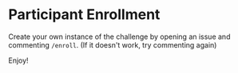 # Participant Enrollment

Create your own instance of the challenge by opening an issue and commenting `/enroll`.
(If it doesn't work, try commenting again)

Enjoy!
